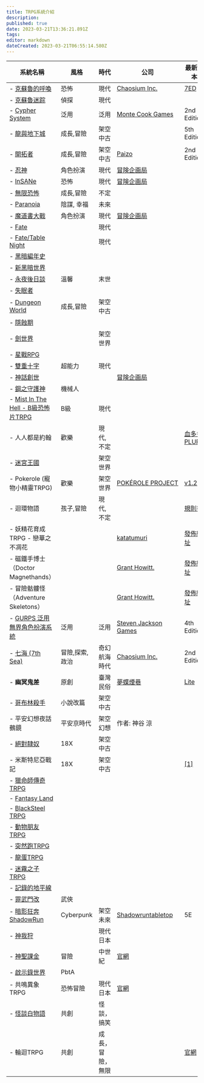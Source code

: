 ```yaml
---
title: TRPG系統介紹
description: 
published: true
date: 2023-03-21T13:36:21.891Z
tags: 
editor: markdown
dateCreated: 2023-03-21T06:55:14.580Z
---
```



| 系統名稱 | 風格  | 時代  | 公司  | 最新版本 |
| --- | --- | --- | --- | --- |
| -   [克蘇魯的呼喚](/TRPG/Systems/CoC) | 恐怖  | 現代  | [Chaosium Inc.](https://www.chaosium.com/call-of-cthulhu-rpg/) | [7ED](https://www.chaosium.com/7th-edition-rules/) |
| -   [克蘇魯迷踪](/TRPG/Systems/%E5%85%8B%E8%98%87%E9%AD%AF%E8%BF%B7%E8%B8%AA) | 偵探  | 現代  |     |     |
| -   [Cypher System](https://www.montecookgames.com/store/product-line/cypher-system/) | 泛用  | 泛用  | [Monte Cook Games](https://montecookgames.com/) | 2nd Edition |
| -   [龍與地下城](/TRPG/Systems/DND) | 成長,冒險 | 架空中古 |     | 5th Edition |
| -   [開拓者](/TRPG/Systems/PathFinderRPG) | 成長,冒險 | 架空中古 | [Paizo](http://paizo.com/pathfinderRPG) | 2nd Edition |
| -   [忍神](/TRPG/Systems/shinobigami) | 角色扮演 | 現代  | [冒険企画局](http://www.bouken.jp/pd/sg/) |     |
| -   [InSANe](/TRPG/Systems/InSANe) | 恐怖  | 現代  | [冒険企画局](http://www.bouken.jp/pd/san/) |     |
| -   [無限恐怖](/TRPG/Systems/InfHorror) | 成長,冒險 | 不定  |     |     |
| -   [Paranoia](/TRPG/Systems/Paranoia) | 陰謀, 幸福 | 未來  |     |     |
| -   [魔道書大戰](/TRPG/Systems/Magicalogia) | 角色扮演 | 現代  | [冒険企画局](http://www.bouken.jp/pd/mg/) |     |
| -   [Fate](/TRPG/Systems/Fate) |     | 現代  |     |     |
| -   [Fate/Table Night](/TRPG/Systems/Fate/Table_Night) |     | 現代  |     |     |
| -   [黑暗編年史](/TRPG/Systems/ChronicleofDarkness) |     |     |     |     |
| -   [新黑暗世界](/TRPG/Systems/WorldofDarkness) |     |     |     |     |
| -   [永夜後日談](/TRPG/Systems/Nechronica) | 溫馨  | 末世  |     |     |
| -   [失眠者](/TRPG/Systems/DontRestYourHead) |     |     |     |     |
| -   [Dungeon World](/TRPG/Systems/Dungeon_World) | 成長,冒險 | 架空中古 |     |     |
| -   [隱蝕期](/TRPG/Systems/EclipsePhase) |     |     |     |     |
| -   [劍世界](/TRPG/Systems/SwordWorld) |     | 架空世界 |     |     |
| -   [星戰RPG](/TRPG/Systems/StarWar) |     |     |     |     |
| -   [雙重十字](/TRPG/Systems/DoubleCross) | 超能力 | 現代  |     |     |
| -   [神話創世](/TRPG/Systems/MythofCreation) |     |     | [冒険企画局](https://fujimi-trpg-online.jp/game/amadeus.html) |     |
| -   [鋼之守護神](/TRPG/Systems/MetallicGuardianRPG) | 機械人 |     |     |     |
| -   [Mist In The Hell - B級恐怖片TRPG](/TRPG/Systems/Mist_In_The_Hell) | B級  | 現代  |     |     |
| -   人人都是約翰 | 歡樂  | 現代,不定 |     | [血多多PLURK](https://www.plurk.com/p/misr7m) |
| -   [迷宮王國](/TRPG/Systems/MakeYouKingdom) |     | 架空世界 |     |     |
| -   Pokerole (寵物小精靈TRPG) | 歡樂  | 架空世界 | [POKÉROLE PROJECT](http://pokeroleproject.wixsite.com/pokerole) | [v1.2](http://pokeroleproject.wixsite.com/pokerole/resources) |
| -   迴環物語 | 孩子,冒險 | 現代,不定 |     | [規則書](http://www.goddessfantasy.net/bbs/index.php?topic=103482.0) |
| -   妖精花育成TRPG - 戀華之不凋花 |     |     | [katatumuri](https://booth.pm/ja/items/1329062) | [發佈網址](https://www.plurk.com/p/nao1os) |
| -   磁鐵手博士（Doctor Magnethands） |     |     | [Grant Howitt.](http://lookrobot.co.uk/games/) | [發佈網址](https://drive.google.com/file/d/1AiIFz594ZRMYD1kyZhUpdx6Uhst_du8P/view) |
| -   冒險骷髏怪（Adventure Skeletons） |     |     | [Grant Howitt.](http://lookrobot.co.uk/games/) | [發佈網址](https://drive.google.com/file/d/1QpiXHZ3OG9z_tdx8YXyRQjsTh-bty-94/view) |
| -   [GURPS 泛用無界角色扮演系統](/TRPG/Systems/GURPS) | 泛用  | 泛用  | [Steven Jackson Games](http://www.sjgames.com/gurps/) | 4th Edition |
| -   [七海 (7th Sea)](https://www.chaosium.com/7th-sea/) | 冒險,探索,政治 | 奇幻航海時代 | [Chaosium Inc.](https://www.chaosium.com/7th-sea/) | 2nd Edition |
| -   **幽冥鬼差** | 原創  | 臺灣民俗 | [夢蝶煙巷](https://www.plurk.com/Trexcc) | [Lite](https://sites.google.com/view/yumingkueichai/%E5%AD%90%E7%B3%BB%E7%B5%B1-%E8%B2%93%E8%B2%93%E9%AC%BC%E5%B7%AE-1page-tprg?authuser=0) |
| -   [哥布林殺手](/TRPG/Systems/GoblinSlayer) | 小說改篇 | 架空中古 |     |     |
| -   平安幻想夜話 鵺鏡 | 平安京時代 | 架空幻想 | 作者: 神谷 涼 |     |
| -   [絕對隸奴](https://sites.google.com/site/zettaireidotw/) | 18X | 架空中古 |     |     |
| -   米斯特尼亞戰記 | 18X | 架空中古 |     | [\[1\]](https://w.atwiki.jp/billyk9/) |
| -   [獵命師傳奇TRPG](https://sites.google.com/site/liemingtrpg/) |     |     |     |     |
| -   [Fantasy Land](https://sites.google.com/site/trpgfiveelements/) |     |     |     |     |
| -   [BlackSteel TRPG](https://sites.google.com/site/mytrpg/home) |     |     |     |     |
| -   [動物朋友TRPG](https://sites.google.com/site/kemonofriendstrpg/) |     |     |     |     |
| -   [突然跑TRPG](https://sites.google.com/site/turanpaotrpgguize/tu-ran-paotrpg-ji-ben-gui-ze/jian-jie) |     |     |     |     |
| -   [龍蛋TRPG](https://sites.google.com/site/longdantrpg0/) |     |     |     |     |
| -   [迷霧之子TRPG](https://sites.google.com/site/mistborntrpg/home/gui-ze-tao-lun) |     |     |     |     |
| -   [記錄的地平線](https://sites.google.com/site/mysteryteamhk/home/log-horizon-trpg) |     |     |     |     |
| -   [罪武門改](https://sites.google.com/site/zuiwumengai/) | 武俠  |     |     |     |
| -   [暗影狂奔ShadowRun](/TRPG/Systems/%E6%9A%97%E5%BD%B1%E7%8B%82%E5%A5%94ShadowRun) | Cyberpunk | 架空未來 | [Shadowruntabletop](https://www.shadowruntabletop.com/) | 5E  |
| -   [神我狩](/TRPG/Systems/GodHunter) |     | 現代日本 |     |     |
| -   [神聖課金](/TRPG/Systems/DivineCharger) | 冒險  | 中世紀 | [官網](https://newgame-plus.jp/projects/%E7%A5%9E%E8%81%96%E8%AA%B2%E9%87%91%EF%BD%92%EF%BD%90%EF%BD%87%E3%83%87%E3%82%A3%E3%83%B4%E3%82%A1%E3%82%A4%E3%83%B3%E3%83%81%E3%83%A3%E3%83%BC%E3%82%B8%E3%83%A3%E3%83%BC) |     |
| -   [啟示錄世界](https://sites.google.com/site/twdwtrpg/) | PbtA |     |     |     |
| -   共鳴異象TRPG | 恐怖冒險 | 現代日本 | [官網](https://emoklore.dicetous.com/) |     |
| -   [怪談白物語](/TRPG/Systems/Phantom99Story) | 共創  | 怪談，搞笑 |     |     |
| -   輪迴TRPG | 共創  | 成長，冒險，無限 |     | [官網](http://139.155.239.169:9001/index.php?path=/upload/G@%E8%A7%84%E5%88%99%E7%B1%BB&type=name&sort=asc) |

